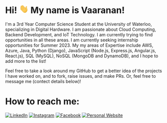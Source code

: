 <h1> Hi! <img src="https://raw.githubusercontent.com/ABSphreak/ABSphreak/master/gifs/Hi.gif" width="30px"> My name is Vaaranan! </h1>

<p>
I'm a 3rd Year Computer Science Student at the University of Waterloo, specializing in Digital Hardware. I am passionate about Cloud Computing, Backend Development, and IoT Technology. I am currently trying to find opportunities in all these areas. I am currently seeking internship opportunities for Summer 2023. My my areas of Expertise include AWS, Azure, Java, Python (Django), JavaScript (Node.js, Express.js, Angular.js, React.js), SQL (MySQL), NoSQL (MongoDB and DynamoDB), and I hope to add more to the list! 
</p>
<p>
Feel free to take a look around my GitHub to get a better idea of the projects I have worked on, and to fork, raise issues, and make PRs. Or, feel free to message me (contect details below)!
</p>


<!--<img align="center" src="https://github-readme-stats.vercel.app/api?username=vaaranan-y&include_all_commits=true&count_private=true&show_icons=true&line_height=20&title_color=0096FF&icon_color=89CFF0&text_color=D3D3D3&bg_color=0,000000,152238" alt="My Github Stats">-->

<h1> How to reach me: </h1>
<a href="https://www.linkedin.com/in/vyogalin" target="_blank"><img src="https://img.shields.io/badge/LinkedIn-%230077B5.svg?&style=flat-square&logo=linkedin&logoColor=white" alt="LinkedIn"></a>
<a href="https://www.instagram.com/vaaranan_" target="_blank"><img src="https://img.shields.io/badge/Instagram-%23E4405F.svg?&style=flat-square&logo=instagram&logoColor=white" alt="Instagram"></a>
<a href="https://www.facebook.com/vaaranan.yogalingam" target="_blank"><img src="https://img.shields.io/badge/Facebook-%231877F2.svg?&style=flat-square&logo=facebook&logoColor=white" alt="Facebook"></a>
<a href="https://vyogalin.netlify.app/" target="_blank"><img src="https://img.shields.io/badge/-Personal Website-blueviolet" alt="Personal Website"></a>

